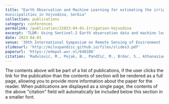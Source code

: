 ```yaml
---
title: "Earth Observation and Machine Learning for estimating the irrigation potential of
municipalities in Vojvodina, Serbia"
collection: publications
category: conferences
permalink: /publication/22023-04-01-Irrigation-Vojvodina
excerpt: 'TLDR: Using Sentinel-2 Earth observation data and machine learning, we mapped irrigated areas for key crops in Vojvodina, Serbia, creating high-resolution binary maps that revealed irrigation trends from 2017 to 2022. The study also evaluated irrigation potential across municipalities, highlighting regions with extensive canal networks like Bačka, which showed high irrigation potential, offering insights to support future water management strategies.'
date: 2023-04-01
venue: '39th International Symposium on Remote Sensing of Environment (ISRSE39)'
slidesurl: 'http://milospandzic.github.io/files/slides3.pdf'
paperurl: 'https://edepot.wur.nl/640288'
citation: 'Radulović, M., Pejak, B., Pandžić, M., Brdar, S., Athanasiadis, I.N., Pajević, N., Kopanja, M., Lugonja, P. and Crnojević, V., 2023. Earth Observation and Machine Learning for estimating the irrigation potential of municipalities in Vojvodina, Serbia. In 39th International Symposium on Remote Sensing of Environment (ISRSE39).'
---
```


The contents above will be part of a list of publications, if the user clicks the link for the publication than the contents of section will be rendered as a full page, allowing you to provide more information about the paper for the reader. When publications are displayed as a single page, the contents of the above "citation" field will automatically be included below this section in a smaller font.
